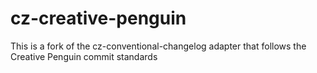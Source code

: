 # cz-creative-penguin

This is a fork of the cz-conventional-changelog adapter that follows the Creative Penguin commit standards
